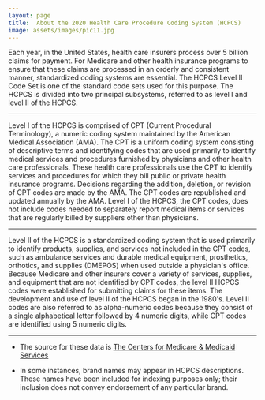 ```yaml
---
layout: page
title:  About the 2020 Health Care Procedure Coding System (HCPCS)
image: assets/images/pic11.jpg
---
```


<p>
Each year, in the United States, health care insurers process over 5 billion claims for payment. For Medicare and other health insurance programs to ensure that these claims are processed in an orderly and consistent manner, standardized coding systems are essential. The HCPCS Level II Code Set is one of the standard code sets used for this purpose. The HCPCS is divided into two principal subsystems, referred to as level I and level II of the HCPCS.
</p>

<hr class="major"/>

<p>
Level I of the HCPCS is comprised of CPT (Current Procedural Terminology), a numeric coding system maintained by the American Medical Association (AMA). The CPT is a uniform coding system consisting of descriptive terms and identifying codes that are used primarily to identify medical services and procedures furnished by physicians and other health care professionals. These health care professionals use the CPT to identify services and procedures for which they bill public or private health insurance programs. Decisions regarding the addition, deletion, or revision of CPT codes are made by the AMA. The CPT codes are republished and updated annually by the AMA. Level I of the HCPCS, the CPT codes, does not include codes needed to separately report medical items or services that are regularly billed by suppliers other than physicians.
</p>

<hr class="major"/>

<p>
Level II of the HCPCS is a standardized coding system that is used primarily to identify products, supplies, and services not included in the CPT codes, such as ambulance services and durable medical equipment, prosthetics, orthotics, and supplies (DMEPOS) when used outside a physician's office. Because Medicare and other insurers cover a variety of services, supplies, and equipment that are not identified by CPT codes, the level II HCPCS codes were established for submitting claims for these items. The development and use of level II of the HCPCS began in the 1980's. Level II codes are also referred to as alpha-numeric codes because they consist of a single alphabetical letter followed by 4 numeric digits, while CPT codes are identified using 5 numeric digits.
</p>

<hr class="major">

- The source for these data is [The Centers for Medicare & Medicaid Services](https://www.cms.gov)

- In some instances, brand names may appear in HCPCS descriptions.  These names have been included for indexing purposes only; their inclusion does not convey endorsement of any particular brand.

